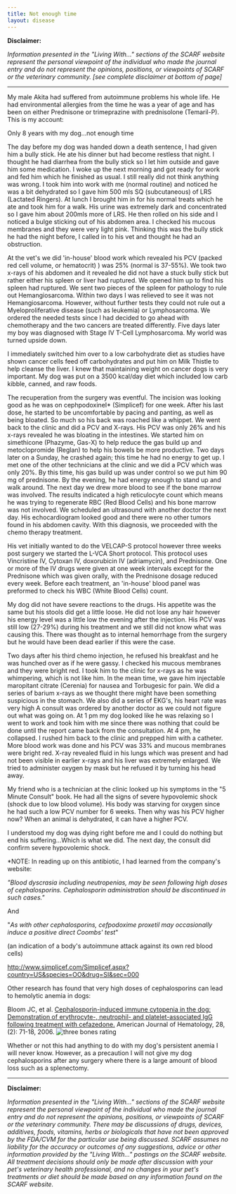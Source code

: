 ```yaml
---
title: Not enough time
layout: disease
---
```


**Disclaimer:**

_Information presented in the "Living With..." sections of the SCARF website represent the personal viewpoint of the individual who made the journal entry and do not represent the opinions, positions, or viewpoints of SCARF or the veterinary community. \[see complete disclaimer at bottom of page]_

---

My male Akita had suffered from autoimmune problems his whole life. He
had environmental allergies from the time he was a year of age and has
been on either Prednisone or trimeprazine with prednisolone
(Temaril-P). This is my account:

Only 8 years with my dog...not enough time

The day before my dog was handed down a death sentence, I had given him
a bully stick. He ate his dinner but had become restless that night.
I thought he had diarrhea from the bully stick so I let him outside and
gave him some medication. I woke up the next morning and got ready for
work and fed him which he finished as usual. I still really did not
think anything was wrong. I took him into work with me (normal routine)
and noticed he was a bit dehydrated so I gave him 500 mls SQ
(subcutaneous) of LRS (Lactated Ringers). At lunch I brought him in for
his normal treats which he ate and took him for a walk. His urine was
extremely dark and concentrated so I gave him about 200mls more of LRS.
He then rolled on his side and I noticed a bulge sticking out of his
abdomen area. I checked his mucous membranes and they were very light
pink. Thinking this was the bully stick he had the night before, I
called in to his vet and thought he had an obstruction.

At the vet's we did 'in-house' blood work which revealed his PCV (packed
red cell volume, or hematocrit) ) was 25% (normal is 37-55%). We took
two x-rays of his abdomen and it revealed he did not have a stuck bully
stick but rather either his spleen or liver had ruptured. We opened him
up to find his spleen had ruptured. We sent two pieces of the spleen
for pathology to rule out Hemangiosarcoma. Within two days I was
relieved to see it was not Hemangiosarcoma. However, without further
tests they could not rule out a Myeloproliferative disease (such as
leukemia) or Lymphosarcoma. We ordered the needed tests since I had
decided to go ahead with chemotherapy and the two cancers are treated
differently. Five days later my boy was diagnosed with Stage IV T-Cell
Lymphosarcoma. My world was turned upside down.

I immediately switched him over to a low carbohydrate diet as studies
have shown cancer cells feed off carbohydrates and put him on Milk
Thistle to help cleanse the liver. I knew that maintaining weight on
cancer dogs is very important. My dog was put on a 3500 kcal/day diet
which included low carb kibble, canned, and raw foods.

The recuperation from the surgery was eventful. The incision was
looking good as he was on cephpodoxineI\* (Simplicef) for one week.
After his last dose, he started to be uncomfortable by pacing and
panting, as well as being bloated. So much so his back was roached like
a whippet. We went back to the clinic and did a PCV and X-rays. His
PCV was only 26% and his x-rays revealed he was bloating in the
intestines. We started him on simethicone (Phazyme, Gas-X) to help
reduce the gas build up and metoclopromide (Reglan) to help his bowels
be more productive. Two days later on a Sunday, he crashed again; this
time he had no energy to get up. I met one of the other technicians at
the clinic and we did a PCV which was only 20%. By this time, his gas
build up was under control so we put him 90 mg of prednisone. By the
evening, he had energy enough to stand up and walk around. The next day
we drew more blood to see if the bone marrow was involved. The results
indicated a high reticulocyte count which means he was trying to
regenerate RBC (Red Blood Cells) and his bone marrow was not involved.
We scheduled an ultrasound with another doctor the next day. His
echocardiogram looked good and there were no other tumors found in his
abdomen cavity. With this diagnosis, we proceeded with the chemo
therapy treatment.

His vet initially wanted to do the VELCAP-S protocol however three weeks
post surgery we started the L-VCA Short protocol. This protocol uses
Vincristine IV, Cytoxan IV, doxorubicin IV (adriamycin), and
Prednisone. One or more of the IV drugs were given at one week
intervals except for the Prednisone which was given orally, with the
Prednisone dosage reduced every week. Before each treatment, an
'in-house' blood panel was preformed to check his WBC (White Blood
Cells) count.

My dog did not have severe reactions to the drugs. His appetite was the
same but his stools did get a little loose. He did not lose any hair
however his energy level was a little low the evening after the
injection. His PCV was still low (27-29%) during his treatment and we
still did not know what was causing this. There was thought as to
internal hemorrhage from the surgery but he would have been dead earlier
if this were the case.

Two days after his third chemo injection, he refused his breakfast and
he was hunched over as if he were gassy. I checked his mucous membranes
and they were bright red. I took him to the clinic for x-rays as he was
whimpering, which is not like him. In the mean time, we gave him
injectable maropitant citrate (Cerenia) for nausea and Torbugesic for
pain. We did a series of barium x-rays as we thought there might have
been something suspicious in the stomach. We also did a series of
EKG's, his heart rate was very high A consult was ordered by another
doctor as we could not figure out what was going on. At 1 pm my dog
looked like he was relaxing so I went to work and took him with me since
there was nothing that could be done until the report came back from the
consultation. At 4 pm, he collapsed. I rushed him back to the clinic
and prepped him with a catheter. More blood work was done and his PCV
was 33% and mucous membranes were bright red. X-ray revealed fluid in
his lungs which was present and had not been visible in earlier x-rays
and his liver was extremely enlarged. We tried to administer oxygen by
mask but he refused it by turning his head away.

My friend who is a technician at the clinic looked up his symptoms in
the "5 Minute Consult" book. He had all the signs of severe hypovolemic
shock (shock due to low blood volume). His body was starving for oxygen
since he had such a low PCV number for 6 weeks. Then why was his PCV
higher now? When an animal is dehydrated, it can have a higher PCV.

I understood my dog was dying right before me and I could do nothing but
end his suffering...Which is what we did. The next day, the consult did
confirm severe hypovolemic shock.

\*NOTE: In reading up on this antibiotic, I had learned from the
company's website:

_"Blood dyscrasia including neutropenias, may be seen following high
doses of cephalosporins. Cephalosporin administration should be
discontinued in such cases."_

And

"_As with other cephalosporins, cefpodoxime proxetil may
occasionally induce a positive direct Coombs' test_"

(an indication of a body's autoimmune attack against its own red blood
cells)

<http://www.simplicef.com/Simplicef.aspx?country=US&species=OO&drug=SI&sec=000>

Other research has found that very high doses of cephalosporins can lead
to hemolytic anemia in dogs:

Bloom JC, et al. [Cephalosporin-induced immune cytopenia in the dog:
Demonstration of erythrocyte-, neutrophil- and platelet-associated IgG
following treatment with
cefazedone.](https://pubmed.ncbi.nlm.nih.gov/3394717/)
American Journal of Hematology, 28,(2): 71-18, 2006.
![three bones rating](/img/3-bones.png)

Whether or not this had anything to do with my dog's persistent
anemia I will never know. However, as a precaution I will not give my
dog cephalosporins after any surgery where there is a large amount
of blood loss such as a splenectomy.

---

**Disclaimer:**

_Information presented in the "Living With..." sections of the SCARF website represent the personal viewpoint of the individual who made the journal entry and do not represent the opinions, positions, or viewpoints of SCARF or the veterinary community. There may be discussions of drugs, devices, additives, foods, vitamins, herbs or biologicals that have not been approved by the FDA/CVM for the particular use being discussed. SCARF assumes no liability for the accuracy or outcomes of any suggestions, advice or other information provided by the "Living With..." postings on the SCARF website. All treatment decisions should only be made after discussion with your pet's veterinary health professional, and no changes in your pet's treatments or diet should be made based on any information found on the SCARF website._

